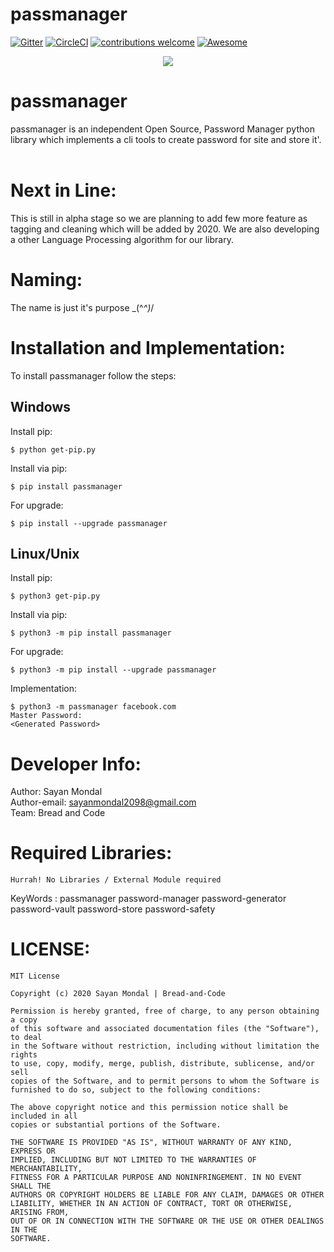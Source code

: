 # passmanager

[![Gitter](https://badges.gitter.im/BreadandCode/community.svg)](https://gitter.im/BreadandCode/community?utm_source=badge&utm_medium=badge&utm_campaign=pr-badge)
[![CircleCI](https://circleci.com/gh/sayanmondal2098/easytoken.svg?style=svg)](https://circleci.com/gh/sayanmondal2098/passmanager)
[![contributions welcome](https://img.shields.io/badge/contributions-welcome-brightgreen.svg)](https://github.com/sayanmondal2098/passmanager/fork)
[![Awesome](https://awesome.re/badge-flat.svg)](https://awesome.re)

 <p align="center">
  <img  src="https://bread-and-code.github.io/images/projects/passmanager.png">
</p>

# passmanager
passmanager is an independent Open Source, Password Manager python library which implements a cli tools to create password for site and store it'.
  <br>
<br>

# Next in Line:
This is still in alpha stage so we are planning to add few more feature as tagging and cleaning which will be added by 2020. We are also developing a other Language Processing algorithm for our library.

# Naming:
The name is just it's purpose \_(^_^)_/

# Installation and Implementation:
To install passmanager follow the steps:<br>
## Windows
Install pip:
```
$ python get-pip.py
```
Install via pip:
```
$ pip install passmanager
```
For upgrade:
```
$ pip install --upgrade passmanager
```
## Linux/Unix
Install pip:
```
$ python3 get-pip.py
```
Install via pip:
```
$ python3 -m pip install passmanager
```
For upgrade:
```
$ python3 -m pip install --upgrade passmanager
```

Implementation:
```
$ python3 -m passmanager facebook.com 
Master Password:
<Generated Password>
```
  
# Developer Info:
Author: Sayan Mondal<br>
Author-email: sayanmondal2098@gmail.com<br>
Team: Bread and Code

# Required Libraries:
    Hurrah! No Libraries / External Module required
    
    
KeyWords : passmanager password-manager password-generator password-vault password-store password-safety


# LICENSE:
```
MIT License

Copyright (c) 2020 Sayan Mondal | Bread-and-Code

Permission is hereby granted, free of charge, to any person obtaining a copy
of this software and associated documentation files (the "Software"), to deal
in the Software without restriction, including without limitation the rights
to use, copy, modify, merge, publish, distribute, sublicense, and/or sell
copies of the Software, and to permit persons to whom the Software is
furnished to do so, subject to the following conditions:

The above copyright notice and this permission notice shall be included in all
copies or substantial portions of the Software.

THE SOFTWARE IS PROVIDED "AS IS", WITHOUT WARRANTY OF ANY KIND, EXPRESS OR
IMPLIED, INCLUDING BUT NOT LIMITED TO THE WARRANTIES OF MERCHANTABILITY,
FITNESS FOR A PARTICULAR PURPOSE AND NONINFRINGEMENT. IN NO EVENT SHALL THE
AUTHORS OR COPYRIGHT HOLDERS BE LIABLE FOR ANY CLAIM, DAMAGES OR OTHER
LIABILITY, WHETHER IN AN ACTION OF CONTRACT, TORT OR OTHERWISE, ARISING FROM,
OUT OF OR IN CONNECTION WITH THE SOFTWARE OR THE USE OR OTHER DEALINGS IN THE
SOFTWARE.
```

